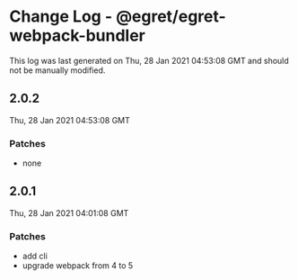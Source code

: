 # Change Log - @egret/egret-webpack-bundler

This log was last generated on Thu, 28 Jan 2021 04:53:08 GMT and should not be manually modified.

## 2.0.2
Thu, 28 Jan 2021 04:53:08 GMT

### Patches

- none

## 2.0.1
Thu, 28 Jan 2021 04:01:08 GMT

### Patches

- add cli
- upgrade webpack from 4 to 5

